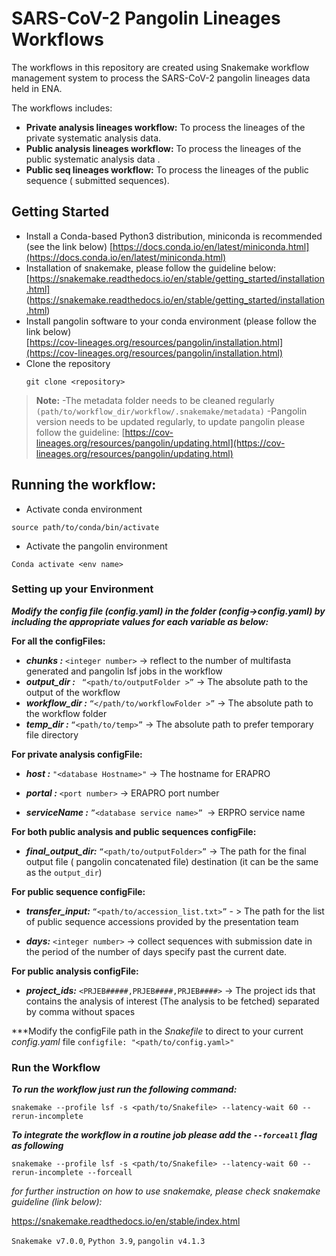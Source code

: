 ﻿# SARS-CoV-2 Pangolin Lineages Workflows

The workflows in this repository are created using Snakemake workflow management system to process the SARS-CoV-2 pangolin lineages data held in ENA. 

The workflows includes:
 - **Private analysis lineages workflow:** To process the lineages of the private systematic analysis data.
 - **Public analysis lineages workflow:** To process the lineages of the public systematic analysis data .
 - **Public seq lineages workflow:** To process the lineages of the public sequence ( submitted sequences).

## Getting Started

 - Install a Conda-based Python3 distribution, miniconda is recommended (see the link below)
   [https://docs.conda.io/en/latest/miniconda.html](https://docs.conda.io/en/latest/miniconda.html)
 - Installation of snakemake, please follow the guideline below:      
   [https://snakemake.readthedocs.io/en/stable/getting_started/installation.html]
   (https://snakemake.readthedocs.io/en/stable/getting_started/installation.html)
 - Install pangolin software to your conda environment (please follow the link below)   
   [https://cov-lineages.org/resources/pangolin/installation.html](https://cov-lineages.org/resources/pangolin/installation.html)
 - Clone the repository  
   ```
   git clone <repository>
   ```

>**Note:**
 -The metadata folder needs to be cleaned regularly ```(path/to/workflow_dir/workflow/.snakemake/metadata)```
 -Pangolin version needs to be updated regularly, to update pangolin please follow the guideline:
   [https://cov-lineages.org/resources/pangolin/updating.html](https://cov-lineages.org/resources/pangolin/updating.html) 
   

## Running the workflow:

 - Activate conda environment

```
source path/to/conda/bin/activate
```

 - Activate the pangolin environment

```
Conda activate <env name>
```
### Setting up your Environment

***Modify the config file (config.yaml) in the folder (config->config.yaml) by including the appropriate values for each variable as below:***

**For all the configFiles:**

 - ***chunks :*** ```<integer number>``` -> reflect to the number of multifasta generated and pangolin lsf jobs in the workflow
 - ***output_dir :***  ``` “<path/to/outputFolder >”``` -> The absolute path to the output of the workflow
 - ***workflow_dir :*** ```“</path/to/workflowFolder >”``` -> The absolute path to the workflow folder
 - ***temp_dir :*** ```“<path/to/temp>”``` -> The absolute path to prefer temporary file directory

**For private analysis configFile:**

 - ***host :*** ```"<database Hostname>"``` -> The hostname for ERAPRO

 - ***portal :*** ```<port number>``` -> ERAPRO port number

 - ***serviceName :*** ```”<database service name>” ```-> ERPRO service name

**For both public analysis and public sequences configFile:**

 - ***final_output_dir:*** ```“<path/to/outputFolder>”``` -> The path for the final output file ( pangolin concatenated file) destination (it can be the same as the ```output_dir```)

**For public sequence configFile:**

 - ***transfer_input:*** ```“<path/to/accession_list.txt>”``` - > The path for the list of public sequence accessions provided by the presentation team

 - ***days:*** ```<integer number>``` -> collect sequences with submission date in the period of the number of days specify past the current date.

**For public analysis configFile:**
  - ***project_ids:*** ```<PRJEB#####,PRJEB####,PRJEB####>``` -> The project ids that contains the analysis of interest (The analysis to be fetched) separated by comma without spaces 


***Modify the configFile path in the *Snakefile* to direct to your current *config.yaml* file
   ``` configfile: "<path/to/config.yaml>" ```

### Run the Workflow
***To run the workflow just run the following command:***

```snakemake --profile lsf -s <path/to/Snakefile> --latency-wait 60 --rerun-incomplete```

***To integrate the workflow in a routine job please add the ```--forceall``` flag as following***

```snakemake --profile lsf -s <path/to/Snakefile> --latency-wait 60 --rerun-incomplete --forceall```

*for further instruction on how to use snakemake, please check snakemake guideline (link below):*

https://snakemake.readthedocs.io/en/stable/index.html

```Snakemake v7.0.0```, ```Python 3.9```,  ```pangolin v4.1.3```
